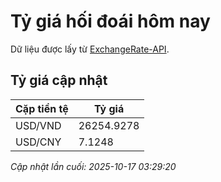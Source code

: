 # Tỷ giá hối đoái hôm nay

Dữ liệu được lấy từ [ExchangeRate-API](https://www.exchangerate-api.com/).

## Tỷ giá cập nhật

| Cặp tiền tệ | Tỷ giá |
|---|---|
| USD/VND | 26254.9278 |
| USD/CNY | 7.1248 |

*Cập nhật lần cuối: 2025-10-17 03:29:20*

